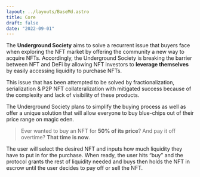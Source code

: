 ```yaml
---
layout: ../layouts/BaseMd.astro
title: Core
draft: false
date: "2022-09-01"
---
```

The **Underground Society** aims to solve a recurrent issue that buyers face when exploring the NFT market by offering the community a new way to acquire NFTs. Accordingly, the Underground Society is breaking the barrier between NFT and DeFi by allowing NFT investors to **leverage themselves** by easily accessing liquidity to purchase NFTs.

This issue that has been attempted to be solved by fractionalization, serialization & P2P NFT collateralization with mitigated success because of the complexity and lack of visibility of these products.

The Underground Society plans to simplify the buying process as well as offer a unique solution that will allow everyone to buy blue-chips out of their price range on magic eden.

> Ever wanted to buy an NFT for **50% of its price**? And pay it off overtime?  **That time is now**. 

The user will select the desired NFT and inputs how much liquidity they have to put in for the purchase. When ready, the user hits “buy” and the protocol grants the rest of liquidity needed and buys then holds the NFT in escrow until the user decides to pay off or sell the NFT.  

